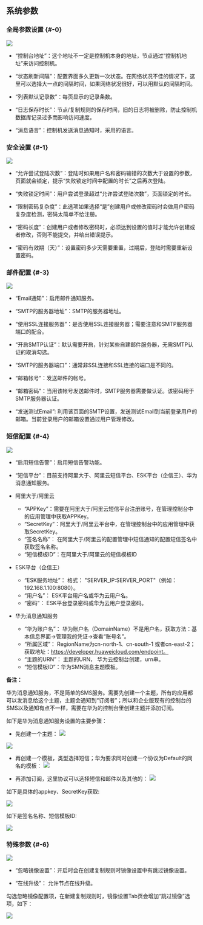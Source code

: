 ## 系统参数

### 全局参数设置 {#-0}

![](/assets/V7.1.2019010903.png)

* “控制台地址”：这个地址不一定是控制机本身的地址，节点通过“控制机地址”来访问控制机。

* “状态刷新间隔”：配置界面多久更新一次状态。在网络状况不佳的情况下，这里可以选择大一点的间隔时间，如果网络状况很好，可以用默认的间隔时间。

* “列表默认记录数”：每页显示的记录条数。

* “日志保存时长”：节点/复制规则的保存时间，旧的日志将被删除，防止控制机数据库记录过多而影响访问速度。

* “消息语言”：控制机发送消息通知时，采用的语言。

### 安全设置 {#-1}

![](/assets/V7.1.2019010904.png)



* “允许尝试登陆次数”：登陆时如果用户名和密码输错的次数大于设置的参数，页面就会锁定，提示“失败锁定时间中配置的时长”之后再次登陆。

* “失败锁定时间”：用户尝试登录超过“允许尝试登陆次数”，页面锁定的时长。

* “限制密码复杂度”：此选项如果选择“是”创建用户或修改密码时会做用户密码复杂度检测，密码太简单不给注册。

* “密码长度”：创建用户或者修改密码时，必须达到设置的值时才能允许创建或者修改，否则不能提交，并给出错误提示。

* “密码有效期（天）”：设置密码多少天需要重置，过期后，登陆时需要重新设置密码。


### 邮件配置 {#-3}

![](/assets/V7.1.2019010905.png)

* “Email通知”：启用邮件通知服务。

* “SMTP的服务器地址”：SMTP的服务器地址。

* “使用SSL连接服务器”：是否使用SSL连接服务器；需要注意和SMTP服务器端口的配合。

* “开启SMTP认证”：默认需要开启，针对某些自建邮件服务器，无需SMTP认证的取消勾选。

* “SMTP的服务器端口”：通常非SSL连接和SSL连接的端口是不同的。

* “邮箱帐号”：发送邮件的帐号。

* “邮箱密码”：当用该帐号发送邮件时，SMTP服务器需要做认证。该密码用于SMTP服务器认证。

* “发送测试Email”: 利用该页面的SMTP设置，发送测试Email到当前登录用户的邮箱。当前登录用户的邮箱设置通过用户管理修改。

### 短信配置 {#-4}

![](/assets/V7.1.2019010906.png)

* “启用短信告警”：启用短信告警功能。

* “短信平台”：目前支持阿里大于、阿里云短信平台、ESK平台（企信王）、华为消息通知服务。
    
            
* 阿里大于/阿里云
   * “APPKey”：需要在阿里大于/阿里云短信平台注册账号，在管理控制台中的应用管理中获取APPKey。
   * “SecretKey”：阿里大于/阿里云平台中，在管理控制台中的应用管理中获取SecretKey。
   * “签名名称”： 在阿里大于/阿里云的配置管理中短信通知的配置短信签名中获取签名名称。
   * “短信模板ID”：在阿里大于/阿里云的短信模板ID


* ESK平台（企信王）
   * “ESK服务地址”： 格式： "SERVER_IP:SERVER_PORT"（例如：192.168.1.100:8080）。
   * “用户名”： ESK平台用户名或华为云用户名。
   * “密码”： ESK平台登录密码或华为云用户登录密码。
   

* 华为消息通知服务
   * “华为账户名”： 华为账户名（DomainName）不是用户名，获取方法：基本信息界面->管理我的凭证->查看“账号名”。
   * “所属区域”： RegionName为cn-north-1、cn-south-1 或者cn-east-2；获取地址：https://developer.huaweicloud.com/endpoint。
   * “主题的URN”： 主题的URN， 华为云控制台创建，urn串。
   * “短信模板ID”：华为SMN消息主题模板。

**备注：**

华为消息通知服务，不是简单的SMS服务。需要先创建一个主题，所有的应用都可以发消息给这个主题，主题会通知到“订阅者”；所以和企业版现有的控制台的SMS以及通知有点不一样，需要在华为的控制台里创建主题并添加订阅。

如下是华为消息通知服务设置的主要步骤：
* 先创建一个主题：
![](/assets/CatchB8B5\(05-28-18-30-30\).jpg)

![](/assets/Catch0294\(05-28-18-30-30\).jpg)
* 再创建一个模板，类型选择短信；华为要求同时创建一个协议为Default的同名的模板：
![](/assets/Catch8F04\(05-28-18-30-30\).jpg)

* 再添加订阅，这里协议可以选择短信和邮件以及其他的：
![](/assets/Catch0294\(05-28-18-30-30\).jpg)

如下是具体的appkey、SecretKey获取:

![](/assets/V6.118042602.png)

如下是签名名称、短信模板ID:

![](/assets/V6.118042603.png)



### 特殊参数 {#-6}

![](/assets/V7.1.2019010907.png)

* “忽略镜像设置”：开启时会在创建复制规则时镜像设置中有跳过镜像设置。

* “在线升级”： 允许节点在线升级。

勾选忽略镜像配置项，在新建复制规则时，镜像设置Tab页会增加“跳过镜像”选项，如下：

![](/assets/V7.1.2019010908.png)






